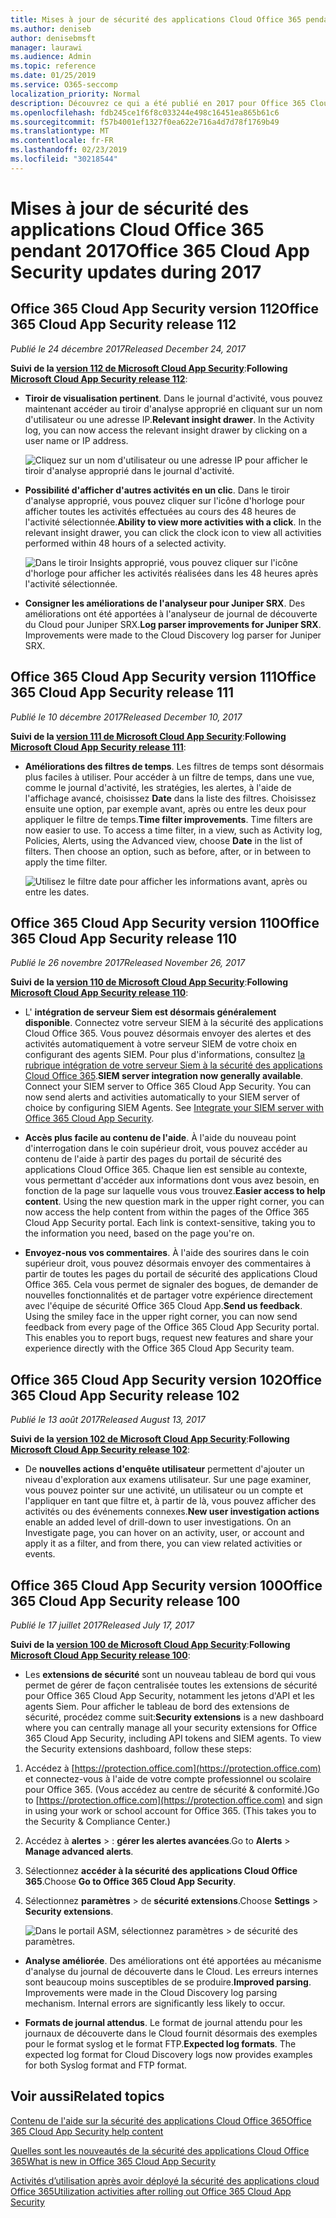 ```yaml
---
title: Mises à jour de sécurité des applications Cloud Office 365 pendant 2017
ms.author: deniseb
author: denisebmsft
manager: laurawi
ms.audience: Admin
ms.topic: reference
ms.date: 01/25/2019
ms.service: O365-seccomp
localization_priority: Normal
description: Découvrez ce qui a été publié en 2017 pour Office 365 Cloud App Security
ms.openlocfilehash: fdb245ce1f6f8c033244e498c16451ea865b61c6
ms.sourcegitcommit: f57b4001ef1327f0ea622e716a4d7d78f1769b49
ms.translationtype: MT
ms.contentlocale: fr-FR
ms.lasthandoff: 02/23/2019
ms.locfileid: "30218544"
---
```

# <a name="office-365-cloud-app-security-updates-during-2017"></a><span data-ttu-id="18f6e-103">Mises à jour de sécurité des applications Cloud Office 365 pendant 2017</span><span class="sxs-lookup"><span data-stu-id="18f6e-103">Office 365 Cloud App Security updates during 2017</span></span>
    
## <a name="office-365-cloud-app-security-release-112"></a><span data-ttu-id="18f6e-104">Office 365 Cloud App Security version 112</span><span class="sxs-lookup"><span data-stu-id="18f6e-104">Office 365 Cloud App Security release 112</span></span>

<span data-ttu-id="18f6e-105">*Publié le 24 décembre 2017*</span><span class="sxs-lookup"><span data-stu-id="18f6e-105">*Released December 24, 2017*</span></span> 
  
<span data-ttu-id="18f6e-106">**Suivi de la [version 112 de Microsoft Cloud App Security](https://docs.microsoft.com/cloud-app-security/release-notes#cloud-app-security-release-112)**:</span><span class="sxs-lookup"><span data-stu-id="18f6e-106">**Following [Microsoft Cloud App Security release 112](https://docs.microsoft.com/cloud-app-security/release-notes#cloud-app-security-release-112)**:</span></span> 
  
- <span data-ttu-id="18f6e-p101">**Tiroir de visualisation pertinent**. Dans le journal d'activité, vous pouvez maintenant accéder au tiroir d'analyse approprié en cliquant sur un nom d'utilisateur ou une adresse IP.</span><span class="sxs-lookup"><span data-stu-id="18f6e-p101">**Relevant insight drawer**. In the Activity log, you can now access the relevant insight drawer by clicking on a user name or IP address.</span></span> 
    
    ![Cliquez sur un nom d'utilisateur ou une adresse IP pour afficher le tiroir d'analyse approprié dans le journal d'activité.](media/8e32b3fa-8c0c-4c5e-b248-fe7d7e1b516d.png)
  
- <span data-ttu-id="18f6e-p102">**Possibilité d'afficher d'autres activités en un clic**. Dans le tiroir d'analyse approprié, vous pouvez cliquer sur l'icône d'horloge pour afficher toutes les activités effectuées au cours des 48 heures de l'activité sélectionnée.</span><span class="sxs-lookup"><span data-stu-id="18f6e-p102">**Ability to view more activities with a click**. In the relevant insight drawer, you can click the clock icon to view all activities performed within 48 hours of a selected activity.</span></span> 
    
    ![Dans le tiroir Insights approprié, vous pouvez cliquer sur l'icône d'horloge pour afficher les activités réalisées dans les 48 heures après l'activité sélectionnée.](media/c6c96aa0-98e5-4205-8873-45f8d6fd0843.png)
  
- <span data-ttu-id="18f6e-p103">**Consigner les améliorations de l'analyseur pour Juniper SRX**. Des améliorations ont été apportées à l'analyseur de journal de découverte du Cloud pour Juniper SRX.</span><span class="sxs-lookup"><span data-stu-id="18f6e-p103">**Log parser improvements for Juniper SRX**. Improvements were made to the Cloud Discovery log parser for Juniper SRX.</span></span> 
    
## <a name="office-365-cloud-app-security-release-111"></a><span data-ttu-id="18f6e-115">Office 365 Cloud App Security version 111</span><span class="sxs-lookup"><span data-stu-id="18f6e-115">Office 365 Cloud App Security release 111</span></span>

<span data-ttu-id="18f6e-116">*Publié le 10 décembre 2017*</span><span class="sxs-lookup"><span data-stu-id="18f6e-116">*Released December 10, 2017*</span></span> 
  
<span data-ttu-id="18f6e-117">**Suivi de la [version 111 de Microsoft Cloud App Security](https://docs.microsoft.com/cloud-app-security/release-notes#cloud-app-security-release-111)**:</span><span class="sxs-lookup"><span data-stu-id="18f6e-117">**Following [Microsoft Cloud App Security release 111](https://docs.microsoft.com/cloud-app-security/release-notes#cloud-app-security-release-111)**:</span></span> 
  
- <span data-ttu-id="18f6e-p104">**Améliorations des filtres de temps**. Les filtres de temps sont désormais plus faciles à utiliser. Pour accéder à un filtre de temps, dans une vue, comme le journal d'activité, les stratégies, les alertes, à l'aide de l'affichage avancé, choisissez **Date** dans la liste des filtres. Choisissez ensuite une option, par exemple avant, après ou entre les deux pour appliquer le filtre de temps.</span><span class="sxs-lookup"><span data-stu-id="18f6e-p104">**Time filter improvements**. Time filters are now easier to use. To access a time filter, in a view, such as Activity log, Policies, Alerts, using the Advanced view, choose **Date** in the list of filters. Then choose an option, such as before, after, or in between to apply the time filter.</span></span> 
    
    ![Utilisez le filtre date pour afficher les informations avant, après ou entre les dates.](media/9dbb2a10-f68f-413b-8b4e-88911152cb92.png)
  
## <a name="office-365-cloud-app-security-release-110"></a><span data-ttu-id="18f6e-123">Office 365 Cloud App Security version 110</span><span class="sxs-lookup"><span data-stu-id="18f6e-123">Office 365 Cloud App Security release 110</span></span>

<span data-ttu-id="18f6e-124">*Publié le 26 novembre 2017*</span><span class="sxs-lookup"><span data-stu-id="18f6e-124">*Released November 26, 2017*</span></span> 
  
<span data-ttu-id="18f6e-125">**Suivi de la [version 110 de Microsoft Cloud App Security](https://docs.microsoft.com/cloud-app-security/release-notes#cloud-app-security-release-110)**:</span><span class="sxs-lookup"><span data-stu-id="18f6e-125">**Following [Microsoft Cloud App Security release 110](https://docs.microsoft.com/cloud-app-security/release-notes#cloud-app-security-release-110)**:</span></span> 
  
- <span data-ttu-id="18f6e-p105">L' **intégration de serveur Siem est désormais généralement disponible**. Connectez votre serveur SIEM à la sécurité des applications Cloud Office 365. Vous pouvez désormais envoyer des alertes et des activités automatiquement à votre serveur SIEM de votre choix en configurant des agents SIEM. Pour plus d'informations, consultez [la rubrique intégration de votre serveur Siem à la sécurité des applications Cloud Office 365](integrate-your-siem-server-with-office-365-cas.md).</span><span class="sxs-lookup"><span data-stu-id="18f6e-p105">**SIEM server integration now generally available**. Connect your SIEM server to Office 365 Cloud App Security. You can now send alerts and activities automatically to your SIEM server of choice by configuring SIEM Agents. See [Integrate your SIEM server with Office 365 Cloud App Security](integrate-your-siem-server-with-office-365-cas.md).</span></span>
    
- <span data-ttu-id="18f6e-p106">**Accès plus facile au contenu de l'aide**. À l'aide du nouveau point d'interrogation dans le coin supérieur droit, vous pouvez accéder au contenu de l'aide à partir des pages du portail de sécurité des applications Cloud Office 365. Chaque lien est sensible au contexte, vous permettant d'accéder aux informations dont vous avez besoin, en fonction de la page sur laquelle vous vous trouvez.</span><span class="sxs-lookup"><span data-stu-id="18f6e-p106">**Easier access to help content**. Using the new question mark in the upper right corner, you can now access the help content from within the pages of the Office 365 Cloud App Security portal. Each link is context-sensitive, taking you to the information you need, based on the page you're on.</span></span> 
    
- <span data-ttu-id="18f6e-p107">**Envoyez-nous vos commentaires**. À l'aide des sourires dans le coin supérieur droit, vous pouvez désormais envoyer des commentaires à partir de toutes les pages du portail de sécurité des applications Cloud Office 365. Cela vous permet de signaler des bogues, de demander de nouvelles fonctionnalités et de partager votre expérience directement avec l'équipe de sécurité Office 365 Cloud App.</span><span class="sxs-lookup"><span data-stu-id="18f6e-p107">**Send us feedback**. Using the smiley face in the upper right corner, you can now send feedback from every page of the Office 365 Cloud App Security portal. This enables you to report bugs, request new features and share your experience directly with the Office 365 Cloud App Security team.</span></span> 
    
## <a name="office-365-cloud-app-security-release-102"></a><span data-ttu-id="18f6e-136">Office 365 Cloud App Security version 102</span><span class="sxs-lookup"><span data-stu-id="18f6e-136">Office 365 Cloud App Security release 102</span></span>

<span data-ttu-id="18f6e-137">*Publié le 13 août 2017*</span><span class="sxs-lookup"><span data-stu-id="18f6e-137">*Released August 13, 2017*</span></span> 
  
<span data-ttu-id="18f6e-138">**Suivi de la [version 102 de Microsoft Cloud App Security](https://docs.microsoft.com/cloud-app-security/release-notes#cloud-app-security-release-102)**:</span><span class="sxs-lookup"><span data-stu-id="18f6e-138">**Following [Microsoft Cloud App Security release 102](https://docs.microsoft.com/cloud-app-security/release-notes#cloud-app-security-release-102)**:</span></span> 
  
- <span data-ttu-id="18f6e-p108">De **nouvelles actions d'enquête utilisateur** permettent d'ajouter un niveau d'exploration aux examens utilisateur. Sur une page examiner, vous pouvez pointer sur une activité, un utilisateur ou un compte et l'appliquer en tant que filtre et, à partir de là, vous pouvez afficher des activités ou des événements connexes.</span><span class="sxs-lookup"><span data-stu-id="18f6e-p108">**New user investigation actions** enable an added level of drill-down to user investigations. On an Investigate page, you can hover on an activity, user, or account and apply it as a filter, and from there, you can view related activities or events.</span></span> 
    
## <a name="office-365-cloud-app-security-release-100"></a><span data-ttu-id="18f6e-141">Office 365 Cloud App Security version 100</span><span class="sxs-lookup"><span data-stu-id="18f6e-141">Office 365 Cloud App Security release 100</span></span>

<span data-ttu-id="18f6e-142">*Publié le 17 juillet 2017*</span><span class="sxs-lookup"><span data-stu-id="18f6e-142">*Released July 17, 2017*</span></span> 
  
<span data-ttu-id="18f6e-143">**Suivi de la [version 100 de Microsoft Cloud App Security](https://docs.microsoft.com/cloud-app-security/release-notes#cloud-app-security-release-100)**:</span><span class="sxs-lookup"><span data-stu-id="18f6e-143">**Following [Microsoft Cloud App Security release 100](https://docs.microsoft.com/cloud-app-security/release-notes#cloud-app-security-release-100)**:</span></span> 
  
- <span data-ttu-id="18f6e-p109">Les **extensions de sécurité** sont un nouveau tableau de bord qui vous permet de gérer de façon centralisée toutes les extensions de sécurité pour Office 365 Cloud App Security, notamment les jetons d'API et les agents Siem. Pour afficher le tableau de bord des extensions de sécurité, procédez comme suit:</span><span class="sxs-lookup"><span data-stu-id="18f6e-p109">**Security extensions** is a new dashboard where you can centrally manage all your security extensions for Office 365 Cloud App Security, including API tokens and SIEM agents. To view the Security extensions dashboard, follow these steps:</span></span> 
    
1. <span data-ttu-id="18f6e-p110">Accédez à [https://protection.office.com](https://protection.office.com) et connectez-vous à l'aide de votre compte professionnel ou scolaire pour Office 365. (Vous accédez au centre de sécurité &amp; conformité.)</span><span class="sxs-lookup"><span data-stu-id="18f6e-p110">Go to [https://protection.office.com](https://protection.office.com) and sign in using your work or school account for Office 365. (This takes you to the Security &amp; Compliance Center.)</span></span> 
    
2. <span data-ttu-id="18f6e-148">Accédez à **alertes** \> : **gérer les alertes avancées**.</span><span class="sxs-lookup"><span data-stu-id="18f6e-148">Go to **Alerts** \> **Manage advanced alerts**.</span></span>
    
3. <span data-ttu-id="18f6e-149">Sélectionnez **accéder à la sécurité des applications Cloud Office 365**.</span><span class="sxs-lookup"><span data-stu-id="18f6e-149">Choose **Go to Office 365 Cloud App Security**.</span></span>
  
4. <span data-ttu-id="18f6e-150">Sélectionnez **paramètres** \> de **sécurité extensions**.</span><span class="sxs-lookup"><span data-stu-id="18f6e-150">Choose **Settings** \> **Security extensions**.</span></span>
    
    ![Dans le portail ASM, sélectionnez paramètres \> de sécurité des paramètres.](media/f03d47a1-91ff-41b9-9baf-b514cffe41a8.png)
  
- <span data-ttu-id="18f6e-p111">**Analyse améliorée**. Des améliorations ont été apportées au mécanisme d'analyse du journal de découverte dans le Cloud. Les erreurs internes sont beaucoup moins susceptibles de se produire.</span><span class="sxs-lookup"><span data-stu-id="18f6e-p111">**Improved parsing**. Improvements were made in the Cloud Discovery log parsing mechanism. Internal errors are significantly less likely to occur.</span></span> 
    
- <span data-ttu-id="18f6e-p112">**Formats de journal attendus**. Le format de journal attendu pour les journaux de découverte dans le Cloud fournit désormais des exemples pour le format syslog et le format FTP.</span><span class="sxs-lookup"><span data-stu-id="18f6e-p112">**Expected log formats**. The expected log format for Cloud Discovery logs now provides examples for both Syslog format and FTP format.</span></span> 
    
## <a name="related-topics"></a><span data-ttu-id="18f6e-157">Voir aussi</span><span class="sxs-lookup"><span data-stu-id="18f6e-157">Related topics</span></span>

[<span data-ttu-id="18f6e-158">Contenu de l'aide sur la sécurité des applications Cloud Office 365</span><span class="sxs-lookup"><span data-stu-id="18f6e-158">Office 365 Cloud App Security help content</span></span>](office-365-cas-help.md)

[<span data-ttu-id="18f6e-159">Quelles sont les nouveautés de la sécurité des applications Cloud Office 365</span><span class="sxs-lookup"><span data-stu-id="18f6e-159">What is new in Office 365 Cloud App Security</span></span>](new-in-office-365-cas.md)
  
[<span data-ttu-id="18f6e-160">Activités d’utilisation après avoir déployé la sécurité des applications cloud Office 365</span><span class="sxs-lookup"><span data-stu-id="18f6e-160">Utilization activities after rolling out Office 365 Cloud App Security</span></span>](utilization-activities-for-ocas.md)

